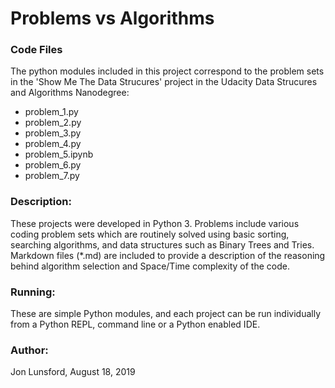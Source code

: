 # Problems vs Algorithms

### Code Files
The python modules included in this project correspond to the problem sets in the 'Show Me The Data Strucures' project in the Udacity Data Strucures and Algorithms Nanodegree:
* problem_1.py
* problem_2.py
* problem_3.py
* problem_4.py
* problem_5.ipynb
* problem_6.py
* problem_7.py

### Description:
These projects were developed in Python 3.  Problems include various coding problem sets which are routinely solved using basic sorting, searching algorithms, and data structures such as Binary Trees and Tries.  Markdown files (*.md) are included to provide a description of the reasoning behind algorithm selection and Space/Time complexity of the code.


### Running:
These are simple Python modules, and each project can be run individually from a Python REPL, command line or a Python enabled IDE.


### Author:
Jon Lunsford, August 18, 2019
